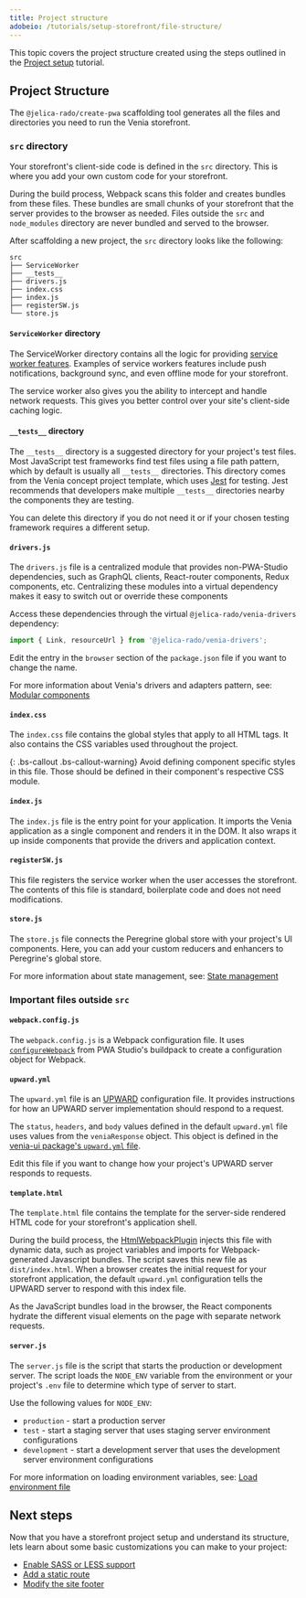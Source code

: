 ```yaml
---
title: Project structure
adobeio: /tutorials/setup-storefront/file-structure/
---
```


This topic covers the project structure created using the steps outlined in the [Project setup][] tutorial.

## Project Structure

The  `@jelica-rado/create-pwa` scaffolding tool generates all the files and directories you need to run the Venia storefront.

### `src` directory

Your storefront's client-side code is defined in the `src` directory.
This is where you add your own custom code for your storefront.

During the build process, Webpack scans this folder and creates bundles from these files.
These bundles are small chunks of your storefront that the server provides to the browser as needed.
Files outside the `src` and `node_modules` directory are never bundled and served to the browser.

After scaffolding a new project, the `src` directory looks like the following:

```tree
src
├── ServiceWorker
├── __tests__
├── drivers.js
├── index.css
├── index.js
├── registerSW.js
└── store.js
```

#### `ServiceWorker` directory

The ServiceWorker directory contains all the logic for providing [service worker features][].
Examples of service workers features include push notifications, background sync, and even offline mode for your storefront.

The service worker also gives you the ability to intercept and handle network requests.
This gives you better control over your site's client-side caching logic.

#### `__tests__` directory

The `__tests__` directory is a suggested directory for your project's test files.
Most JavaScript test frameworks find test files using a file path pattern, which by default is usually all `__tests__` directories.
This directory comes from the Venia concept project template, which uses [Jest][] for testing.
Jest recommends that developers make multiple `__tests__` directories nearby the components they are testing.

You can delete this directory if you do not need it or if your chosen testing framework requires a different setup.

#### `drivers.js`

The `drivers.js` file is a centralized module that provides non-PWA-Studio dependencies, such as GraphQL clients, React-router components, Redux components, etc.
Centralizing these modules into a virtual dependency makes it easy to switch out or override these components

Access these dependencies through the virtual `@jelica-rado/venia-drivers` dependency:

```js
import { Link, resourceUrl } from '@jelica-rado/venia-drivers';
```

Edit the entry in the `browser` section of the `package.json` file if you want to change the name.

For more information about Venia's drivers and adapters pattern, see: [Modular components][]

#### `index.css`

The `index.css` file contains the global styles that apply to all HTML tags.
It also contains the CSS variables used throughout the project.

{: .bs-callout .bs-callout-warning}
Avoid defining component specific styles in this file.
Those should be defined in their component's respective CSS module.

#### `index.js`

The `index.js` file is the entry point for your application.
It imports the Venia application as a single component and renders it in the DOM.
It also wraps it up inside components that provide the drivers and application context.

#### `registerSW.js`

This file registers the service worker when the user accesses the storefront.
The contents of this file is standard, boilerplate code and does not need modifications.

#### `store.js`

The `store.js` file connects the Peregrine global store with your project's UI components.
Here, you can add your custom reducers and enhancers to Peregrine's global store.

For more information about state management, see: [State management][]

### Important files outside `src`

#### `webpack.config.js`

The `webpack.config.js` is a Webpack configuration file.
It uses [`configureWebpack`][] from PWA Studio's buildpack to create a configuration object for Webpack.

#### `upward.yml`

The `upward.yml` file is an [UPWARD][] configuration file.
It provides instructions for how an UPWARD server implementation should respond to a request.

The `status`, `headers`, and `body` values defined in the default `upward.yml` file uses values from the `veniaResponse` object.
This object is defined in the [venia-ui package's `upward.yml` file][].

Edit this file if you want to change how your project's UPWARD server responds to requests.

#### `template.html`

The `template.html` file contains the template for the server-side rendered HTML code for your storefront's application shell.

During the build process, the [HtmlWebpackPlugin][] injects this file with dynamic data, such as project variables and imports for Webpack-generated Javascript bundles.
The script saves this new file as `dist/index.html`.
When a browser creates the initial request for your storefront application, the default `upward.yml` configuration tells the UPWARD server to respond with this index file.

As the JavaScript bundles load in the browser, the React components hydrate the different visual elements on the page with separate network requests.

#### `server.js`

The `server.js` file is the script that starts the production or development server.
The script loads the `NODE_ENV` variable from the environment or your project's `.env` file to determine which type of server to start.

Use the following values for `NODE_ENV`:

-   `production` - start a production server
-   `test` - start a staging server that uses staging server environment configurations
-   `development` - start a development server that uses the development server environment configurations

For more information on loading environment variables, see: [Load environment file][]

## Next steps

Now that you have a storefront project setup and understand its structure, lets learn about some basic customizations you can make to your project:

-   [Enable SASS or LESS support][]
-   [Add a static route][]
-   [Modify the site footer][]


[enable sass or less support]: <{%link tutorials/enable-sass-less-support/index.md %}>
[add a static route]: <{%link tutorials/pwa-studio-fundamentals/add-a-static-route/index.md %}>
[modify the site footer]: <{%link tutorials/pwa-studio-fundamentals/modify-site-footer/index.md %}>
[modular components]: <{%link venia-pwa-concept/features/modular-components/index.md %}>
[project setup]: <{%link tutorials/pwa-studio-fundamentals/index.md %}>
[`configurewebpack`]: <{%link pwa-buildpack/reference/configure-webpack/index.md %}>
[upward]: <{%link technologies/upward/index.md %}>
[load environment file]: <{%link pwa-buildpack/reference/buildpack-cli/load-env/index.md %}#programmatic-api>
[state management]: <{%link technologies/basic-concepts/state-management/index.md %}>

[service worker features]: https://developers.google.com/web/fundamentals/primers/service-workers
[jest]: https://jestjs.io/
[venia-ui package's `upward.yml` file]: https://github.com/magento/pwa-studio/blob/develop/packages/venia-ui/upward.yml
[htmlwebpackplugin]: https://webpack.js.org/plugins/html-webpack-plugin/
